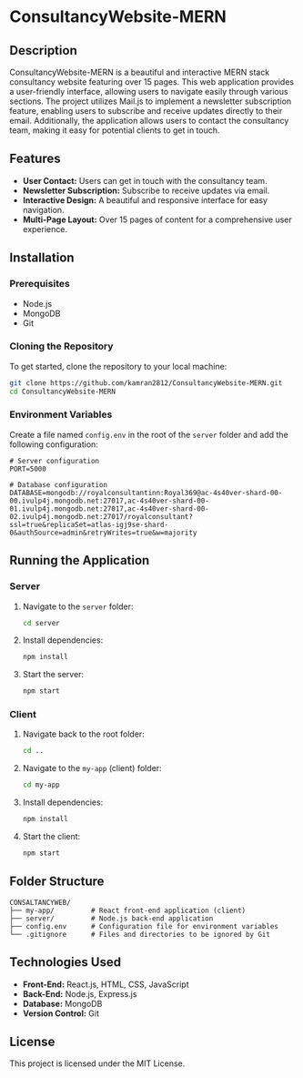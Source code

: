 # ConsultancyWebsite-MERN

## Description
ConsultancyWebsite-MERN is a beautiful and interactive MERN stack consultancy website featuring over 15 pages. This web application provides a user-friendly interface, allowing users to navigate easily through various sections. The project utilizes Mail.js to implement a newsletter subscription feature, enabling users to subscribe and receive updates directly to their email. Additionally, the application allows users to contact the consultancy team, making it easy for potential clients to get in touch.

## Features
- **User Contact:** Users can get in touch with the consultancy team.
- **Newsletter Subscription:** Subscribe to receive updates via email.
- **Interactive Design:** A beautiful and responsive interface for easy navigation.
- **Multi-Page Layout:** Over 15 pages of content for a comprehensive user experience.

## Installation

### Prerequisites
- Node.js
- MongoDB
- Git

### Cloning the Repository
To get started, clone the repository to your local machine:

```bash
git clone https://github.com/kamran2812/ConsultancyWebsite-MERN.git
cd ConsultancyWebsite-MERN
```

### Environment Variables
Create a file named `config.env` in the root of the `server` folder and add the following configuration:

```plaintext
# Server configuration
PORT=5000

# Database configuration
DATABASE=mongodb://royalconsultantinn:Royal369@ac-4s40ver-shard-00-00.ivulp4j.mongodb.net:27017,ac-4s40ver-shard-00-01.ivulp4j.mongodb.net:27017,ac-4s40ver-shard-00-02.ivulp4j.mongodb.net:27017/royalconsultant?ssl=true&replicaSet=atlas-igj9se-shard-0&authSource=admin&retryWrites=true&w=majority
```

## Running the Application

### Server
1. Navigate to the `server` folder:
   ```bash
   cd server
   ```
2. Install dependencies:
   ```bash
   npm install
   ```
3. Start the server:
   ```bash
   npm start
   ```

### Client
1. Navigate back to the root folder:
   ```bash
   cd ..
   ```
2. Navigate to the `my-app` (client) folder:
   ```bash
   cd my-app
   ```
3. Install dependencies:
   ```bash
   npm install
   ```
4. Start the client:
   ```bash
   npm start
   ```

## Folder Structure
```plaintext
CONSALTANCYWEB/
├── my-app/         # React front-end application (client)
├── server/         # Node.js back-end application
├── config.env      # Configuration file for environment variables
└── .gitignore      # Files and directories to be ignored by Git
```

## Technologies Used
- **Front-End:** React.js, HTML, CSS, JavaScript
- **Back-End:** Node.js, Express.js
- **Database:** MongoDB
- **Version Control:** Git

## License
This project is licensed under the MIT License.
